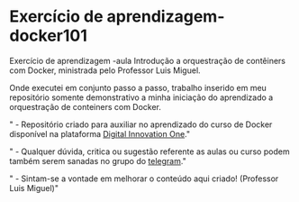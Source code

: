 # Exercício de aprendizagem-docker101

Exercício de aprendizagem -aula Introdução a orquestração de contêiners com Docker, ministrada pelo Professor Luis Miguel.

Onde executei em conjunto passo a passo, trabalho inserido em meu repositório somente demonstrativo a minha iniciação do aprendizado a orquestração de conteiners com Docker.




" - Repositório criado para auxiliar no aprendizado do curso de Docker disponível na plataforma [Digital Innovation One](https://digitalinnovation.one/)."

" - Qualquer dúvida, critica ou sugestão referente as aulas ou curso podem também serem sanadas no grupo do [telegram](https://t.me/joinchat/GzbydxdJZF0ZV-PCxcQdSQ)."

" - Sintam-se a vontade em melhorar o conteúdo aqui criado! (Professor Luis Miguel)"
